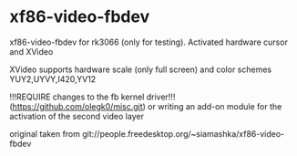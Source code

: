 xf86-video-fbdev
================

xf86-video-fbdev for rk3066 (only for testing). Activated hardware cursor and XVideo

XVideo supports hardware scale (only full screen) and color schemes YUY2,UYVY,I420,YV12

!!!REQUIRE changes to the fb kernel driver!!! (https://github.com/olegk0/misc.git)
or writing an add-on module for the activation of the second video layer

original taken from git://people.freedesktop.org/~siamashka/xf86-video-fbdev
